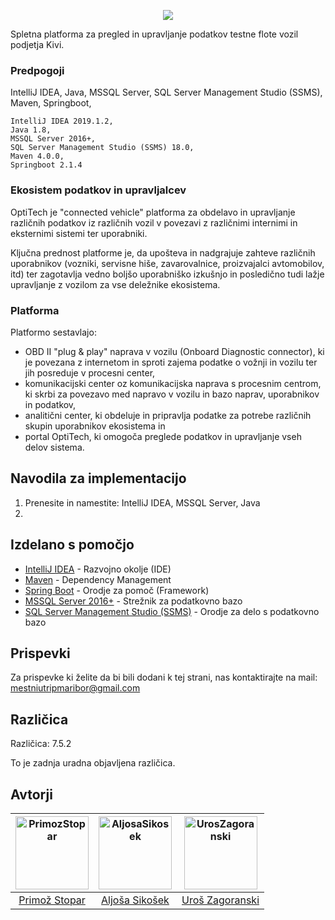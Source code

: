 <p align="center">
  <img  src="http://optitech.sydneyitsolutions.com/wp-content/uploads/2019/03/logo640.png">
</p>
          Spletna platforma za pregled in upravljanje podatkov testne flote vozil podjetja Kivi.

### Predpogoji

IntelliJ IDEA,
Java,
MSSQL Server,
SQL Server Management Studio (SSMS),
Maven,
Springboot,
```
IntelliJ IDEA 2019.1.2,
Java 1.8,
MSSQL Server 2016+,
SQL Server Management Studio (SSMS) 18.0,
Maven 4.0.0,
Springboot 2.1.4
```

### Ekosistem podatkov in upravljalcev

OptiTech je "connected vehicle" platforma za obdelavo in upravljanje različnih podatkov iz različnih vozil v povezavi z različnimi internimi in eksternimi sistemi ter uporabniki. 

Ključna prednost platforme je, da upošteva in nadgrajuje zahteve različnih uporabnikov (vozniki, servisne hiše, zavarovalnice, proizvajalci avtomobilov, itd) ter zagotavlja vedno boljšo uporabniško izkušnjo in posledično tudi lažje upravljanje z vozilom za vse deležnike ekosistema.

### Platforma

Platformo sestavlajo: 

- OBD II "plug & play" naprava v vozilu (Onboard Diagnostic connector), ki je povezana z internetom in sproti zajema podatke o vožnji in vozilu ter jih posreduje v procesni center,
- komunikacijski center oz komunikacijska naprava s procesnim centrom, ki skrbi za povezavo med napravo v vozilu in bazo naprav, uporabnikov in podatkov, 
- analitični center, ki obdeluje in pripravlja podatke za potrebe različnih skupin uporabnikov ekosistema in 
- portal OptiTech, ki omogoča preglede podatkov in upravljanje vseh delov sistema.

## Navodila za implementacijo

1.	Prenesite in namestite: IntelliJ IDEA, MSSQL Server, Java
2.	

## Izdelano s pomočjo

* [IntelliJ IDEA](https://www.jetbrains.com/idea/) - Razvojno okolje (IDE)
* [Maven](https://maven.apache.org/) - Dependency Management
* [Spring Boot](https://spring.io/projects/spring-boot) - Orodje za pomoč (Framework)
* [MSSQL Server 2016+](https://www.microsoft.com/en-us/sql-server/sql-server-2016) - Strežnik za podatkovno bazo
* [SQL Server Management Studio (SSMS)](https://docs.microsoft.com/en-us/sql/ssms/download-sql-server-management-studio-ssms?view=sql-server-2017) - Orodje za delo s podatkovno bazo

## Prispevki

Za prispevke ki želite da bi bili dodani k tej strani, nas kontaktirajte na mail: mestniutripmaribor@gmail.com

## Različica

Različica: 7.5.2

To je zadnja uradna objavljena različica.

## Avtorji

[<img alt="PrimozStopar" src="https://avatars1.githubusercontent.com/u/22565865?s=460&v=4" width="117">](https://github.com/Evixiss) |[<img alt="AljosaSikosek" src="https://avatars2.githubusercontent.com/u/33753351?s=460&v=4" width="117">](https://github.com/aljosasikosek) |[<img alt="UrosZagoranski" src="https://avatars1.githubusercontent.com/u/33725933?s=460&v=4" width="117">](https://github.com/uzagoranski) |
:---: |:---: |:---: |
[Primož Stopar](https://github.com/Evixiss) |[Aljoša Sikošek](https://github.com/aljosasikosek) |[Uroš Zagoranski](https://github.com/uzagoranski) |
